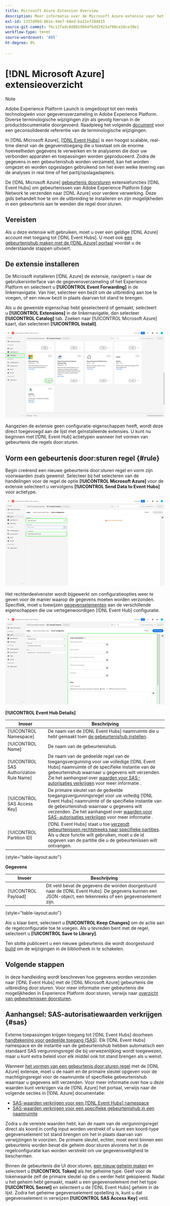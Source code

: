 ```yaml
---
title: Microsoft Azure Extension Overview
description: Meer informatie over de Microsoft Azure-extensie voor het doorsturen van gebeurtenissen in Adobe Experience Platform.
exl-id: 2337d99d-861e-44e7-94ed-ba21ef28d815
source-git-commit: f6c11fadc0d8019044fbdd2923af00ce18ce39e1
workflow-type: tm+mt
source-wordcount: '885'
ht-degree: 0%

---
```


# [!DNL Microsoft Azure] extensieoverzicht

>[!NOTE]
>
>Adobe Experience Platform Launch is omgedoopt tot een reeks technologieën voor gegevensverzameling in Adobe Experience Platform. Diverse terminologische wijzigingen zijn als gevolg hiervan in de productdocumentatie doorgevoerd. Raadpleeg het volgende [document](../../../term-updates.md) voor een geconsolideerde referentie van de terminologische wijzigingen.

In [!DNL Microsoft Azure], [[!DNL Event Hubs]](https://azure.microsoft.com/en-us/products/event-hubs/#overview) is een hoogst scalable, real-time dienst van de gegevenstoegang die u toestaat om de enorme hoeveelheden gegevens te verwerken en te analyseren die door uw verbonden apparaten en toepassingen worden geproduceerd. Zodra de gegevens in een gebeurtenishub worden verzameld, kan het worden omgezet en worden opgeslagen gebruikend om het even welke levering van de analyses in real time of het partij/opslagadapters.

De [!DNL Microsoft Azure] [gebeurtenis doorsturen](../../../ui/event-forwarding/overview.md) extensiefuncties [!DNL Event Hubs] om gebeurtenissen van Adobe Experience Platform Edge Network te verzenden naar [!DNL Azure] voor verdere verwerking. Deze gids behandelt hoe te om de uitbreiding te installeren en zijn mogelijkheden in een gebeurtenis aan te wenden die regel door:sturen.

## Vereisten

Als u deze extensie wilt gebruiken, moet u over een geldige [!DNL Azure] account met toegang tot [!DNL Event Hubs]. U moet ook [een gebeurtenishub maken met de [!DNL Azure] portaal](https://learn.microsoft.com/en-us/azure/event-hubs/event-hubs-create) voordat u de onderstaande stappen uitvoert.

## De extensie installeren

De Microsoft installeren [!DNL Azure] de extensie, navigeert u naar de gebruikersinterface van de gegevensverzameling of het Experience Platform en selecteert u **[!UICONTROL Event Forwarding]** in de linkernavigatie. Van hier, selecteer een bezit om de uitbreiding aan toe te voegen, of een nieuw bezit in plaats daarvan tot stand te brengen.

Als u de gewenste eigenschap hebt geselecteerd of gemaakt, selecteert u **[!UICONTROL Extensions]** in de linkernavigatie, dan selecteer **[!UICONTROL Catalog]** tab. Zoeken naar [!UICONTROL Microsoft Azure] kaart, dan selecteren **[!UICONTROL Install]**.

![De [!UICONTROL Install] knop die wordt geselecteerd voor de [!UICONTROL Microsoft Azure] in de UI voor gegevensverzameling.](../../../images/extensions/server/azure/install.png)

Aangezien de extensie geen configuratie-eigenschappen heeft, wordt deze direct toegevoegd aan de lijst met geïnstalleerde extensies. U kunt nu beginnen met [!DNL Event Hub] actietypen wanneer het vormen van gebeurtenis die regels door:sturen.

## Vorm een gebeurtenis door:sturen regel {#rule}

Begin creërend een nieuwe gebeurtenis door:sturen regel en vorm zijn voorwaarden zoals gewenst. Selecteer bij het selecteren van de handelingen voor de regel de optie **[!UICONTROL Microsoft Azure]** voor de extensie selecteert u vervolgens **[!UICONTROL Send Data to Event Hubs]** voor actietype.

![De [!UICONTROL Send Data to Event Hubs] actietype dat voor een regel in de Inzameling UI van Gegevens wordt geselecteerd.](../../../images/extensions/server/azure/select-action-type.png)

Het rechterdeelvenster wordt bijgewerkt om configuratieopties weer te geven voor de manier waarop de gegevens moeten worden verzonden. Specifiek, moet u toewijzen [gegevenselementen](../../../ui/managing-resources/data-elements.md) aan de verschillende eigenschappen die uw vertegenwoordigen [!DNL Event Hub] configuratie.

![De configuratieopties voor de [!UICONTROL Send Data to Event Hubs] actietype dat in UI wordt getoond.](../../../images/extensions/server/azure/event-hub-details.png)

**[!UICONTROL Event Hub Details]**

| Invoer | Beschrijving |
| --- | --- |
| [!UICONTROL Namespace] | De naam van de [!DNL Event Hubs] naamruimte die u hebt gemaakt toen [de gebeurtenishub instellen](https://learn.microsoft.com/en-us/azure/event-hubs/event-hubs-create#create-an-event-hubs-namespace). |
| [!UICONTROL Name] | De naam van de gebeurtenishub. |
| [!UICONTROL SAS Authorization Rule Name] | De naam van de gedeelde regel van de toegangsvergunning voor uw volledige [!DNL Event Hubs] naamruimte of de specifieke instantie van de gebeurtenishub waarnaar u gegevens wilt verzenden. Zie het aanhangsel over [waarden voor SAS-autorisaties verkrijgen](#sas) voor meer informatie . |
| [!UICONTROL SAS Access Key] | De primaire sleutel van de gedeelde toegangsvergunningsregel voor uw volledig [!DNL Event Hubs] naamruimte of de specifieke instantie van de gebeurtenishub waarnaar u gegevens wilt verzenden. Zie het aanhangsel over [waarden voor SAS-autorisaties verkrijgen](#sas) voor meer informatie . |
| [!UICONTROL Partition ID] | [!DNL Event Hubs] staat u toe [verzendt gebeurtenissen rechtstreeks naar specifieke partities](https://learn.microsoft.com/en-us/azure/architecture/reference-architectures/event-hubs/partitioning-in-event-hubs-and-kafka). Als u deze functie wilt gebruiken, moet u de id opgeven van de partitie die u de gebeurtenissen wilt ontvangen. |

{style=&quot;table-layout:auto&quot;}

**Gegevens**

| Invoer | Beschrijving |
| --- | --- |
| [!UICONTROL Payload] | Dit veld bevat de gegevens die worden doorgestuurd naar de [!DNL Event Hubs]. De gegevens kunnen een JSON-object, een tekenreeks of een gegevenselement zijn. |

{style=&quot;table-layout:auto&quot;}

Als u klaar bent, selecteert u **[!UICONTROL Keep Changes]** om de actie aan de regelconfiguratie toe te voegen. Als u tevreden bent met de regel, selecteert u **[!UICONTROL Save to Library]**.

Ten slotte publiceert u een nieuwe gebeurtenis die wordt doorgestuurd [build](../../../ui/publishing/builds.md) om de wijzigingen in de bibliotheek in te schakelen.

## Volgende stappen

In deze handleiding wordt beschreven hoe gegevens worden verzonden naar [!DNL Event Hubs] met de [!DNL Microsoft Azure] gebeurtenis die uitbreiding door:sturen. Voor meer informatie over gebeurtenis die mogelijkheden in Experience Platform door:sturen, verwijs naar [overzicht van gebeurtenissen doorsturen](../../../ui/event-forwarding/overview.md).

## Aanhangsel: SAS-autorisatiewaarden verkrijgen {#sas}

Externe toepassingen krijgen toegang tot [!DNL Event Hubs] doorheen [handtekening voor gedeelde toegang (SAS)](https://learn.microsoft.com/en-us/azure/event-hubs/authorize-access-shared-access-signature). Elk [!DNL Event Hubs] namespace en de instantie van de gebeurtenishub hebben automatisch een standaard SAS vergunningsregel die bij verwezenlijking wordt toegewezen, maar u kunt extra beleid voor elk middel ook tot stand brengen als u wenst.

Wanneer [het vormen van een gebeurtenis door:sturen regel](#rule) met de [!DNL Azure] extensie, moet u de naam en de primaire sleutel opgeven voor de machtigingsregel voor de naamruimte of specifieke gebeurtenishub waarnaar u gegevens wilt verzenden. Voor meer informatie over hoe u deze waarden kunt verkrijgen via de [!DNL Azure] het portaal, verwijs naar de volgende secties in [!DNL Azure] documentatie:

* [SAS-waarden verkrijgen voor een [!DNL Event Hubs] namespace](https://learn.microsoft.com/en-us/azure/event-hubs/event-hubs-get-connection-string#connection-string-for-a-namespace)
* [SAS-waarden verkrijgen voor een specifieke gebeurtenishub in een naamruimte](https://learn.microsoft.com/en-us/azure/event-hubs/event-hubs-get-connection-string#connection-string-for-a-specific-event-hub-in-a-namespace)

Zodra u de vereiste waarden hebt, kan de naam van de vergunningsregel direct als koord in config input worden verstrekt of u kunt een koord-type gegevenselement tot stand brengen om het in plaats daarvan van verwijzingen te voorzien. De primaire sleutel, echter, moet eerst binnen een gebeurtenis worden bevat die geheim door:sturen alvorens het in de regelconfiguratie kan worden verstrekt om uw gegevensveiligheid te beschermen.

Binnen de gebeurtenis die UI door:sturen, [een nieuw geheim maken](../../../ui/event-forwarding/secrets.md) en selecteert u **[!UICONTROL Token]** als het geheime type. Geef voor de tokenwaarde zelf de primaire sleutel op die u eerder hebt gekopieerd. Nadat u het geheim hebt gemaakt, maakt u een gegevenselement met het type **[!UICONTROL Secret]** en selecteert u de [!DNL Event Hubs] geheim in de lijst. Zodra het geheime gegevenselement opstelling is, kunt u dat gegevenselement in verwijzen **[!UICONTROL SAS Access Key]** veld.
